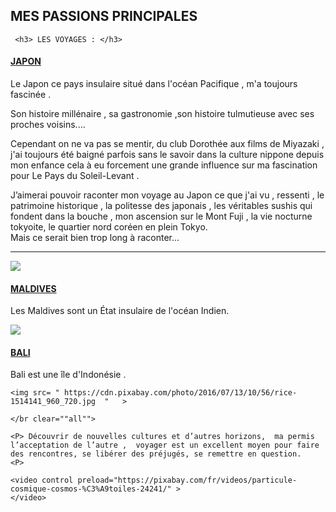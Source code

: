 

 <html>   
  </head>
  <body>
  <h2> MES PASSIONS PRINCIPALES </h2>
  
     <h3> LES VOYAGES : </h3>  
  
  <u>   <h4> JAPON </h4>  </u>
    <p>
    
Le Japon ce pays insulaire situé dans l'océan Pacifique , m'a toujours fascinée . <br>

Son histoire millénaire , sa gastronomie ,son histoire tulmutieuse avec ses proches voisins....<br> 

Cependant on ne va pas se mentir, du club Dorothée aux films de Miyazaki , j'ai toujours été baigné parfois sans le savoir dans la culture nippone depuis mon enfance cela à eu forcement une grande influence sur ma fascination pour Le Pays du Soleil-Levant . <br>


J’aimerai pouvoir raconter mon voyage au Japon ce que j'ai vu , ressenti , le patrimoine historique , la politesse des japonais , les véritables sushis qui fondent dans la bouche , mon ascension sur le Mont Fuji , la vie nocturne tokyoite, le quartier nord coréen en plein Tokyo. <br>
Mais ce serait bien trop long à raconter... <br>

<hr>

  <img src= " https://cdn.pixabay.com/photo/2016/12/12/22/31/japan-1902834_960_720.jpg  "   >
  
  
   
  <body>
   <u>  <h4> MALDIVES </h4>  </u>
 

  <p>  Les Maldives sont un État insulaire de l'océan Indien.
   <p>
      <img src= " https://cdn.pixabay.com/photo/2017/01/20/00/30/maldives-1993704_960_720.jpg  "   >
     
  <u>  <h4> BALI </h4>  </u>
   
   <p> Bali est une île d'Indonésie .

<p>
   
    <img src= " https://cdn.pixabay.com/photo/2016/07/13/10/56/rice-1514141_960_720.jpg  "   >
    
    </br clear=""all"">
    
    <P> Découvrir de nouvelles cultures et d’autres horizons,  ma permis l’acceptation de l’autre ,  voyager est un excellent moyen pour faire des rencontres, se libérer des préjugés, se remettre en question.
    <P>
<html>
  <head>

  </head>
  <body>    
    
    <video control preload="https://pixabay.com/fr/videos/particule-cosmique-cosmos-%C3%A9toiles-24241/" >
    </video>
  <body>  
  
  <html>
    
    
    
    






